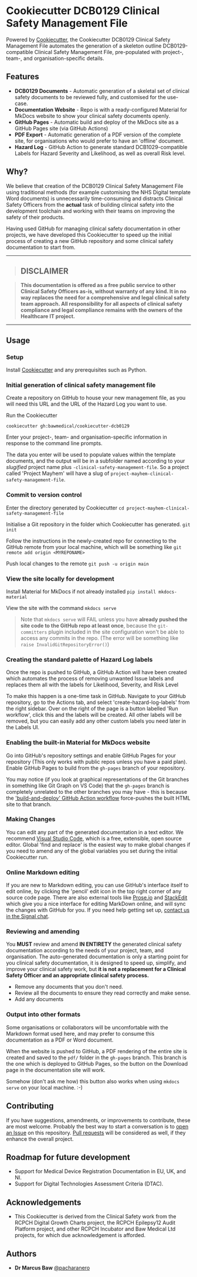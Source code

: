 # Cookiecutter DCB0129 Clinical Safety Management File

Powered by [Cookiecutter](https://github.com/cookiecutter), the Cookiecutter DCB0129 Clinical Safety Management File automates the generation of a skeleton outline DCB0129-compatible Clinical Safety Management File, pre-populated with project-, team-, and organisation-specific details.

## Features

- **DCB0129 Documents** - Automatic generation of a skeletal set of clinical safety documents to be reviewed fully, and customised for the use-case.
- **Documentation Website** - Repo is with a ready-configured Material for MkDocs website to show your clinical safety documents openly.
- **GitHub Pages** - Automatic build and deploy of the MkDocs site as a GitHub Pages site (via GitHub Actions)
- **PDF Export** - Automatic generation of a PDF version of the complete site, for organisations who would prefer to have an 'offline' document.
- **Hazard Log** - GitHub Action to generate standard DCB1029-compatible Labels for Hazard Severity and Likelihood, as well as overall Risk level.

## Why?

We believe that creation of the DCB0129 Clinical Safety Management File using traditional methods (for example customising the NHS Digital template Word documents) is unnecessarily time-consuming and distracts Clinical Safety Officers from the **actual** task of building clinical safety into the development toolchain and working with their teams on improving the safety of their products.

Having used GitHub for managing clinical safety documentation in other projects, we have developed this Cookiecutter to speed up the initial process of creating a new GitHub repository and some clinical safety documentation to start from.

---

> ## **DISCLAIMER**

> **This documentation is offered as a free public service to other Clinical Safety Officers as-is, without warranty of any kind. It in no way replaces the need for a comprehensive and legal clinical safety team approach. All responsibility for all aspects of clinical safety compliance and legal compliance remains with the owners of the Healthcare IT project.**

---

## Usage

### Setup

Install [Cookiecutter](https://github.com/cookiecutter/cookiecutter) and any prerequisites such as Python.

### Initial generation of clinical safety management file

Create a repository on GitHub to house your new management file, as you will need this URL and the URL of the Hazard Log you want to use.

Run the Cookiecutter

```shell
cookiecutter gh:bawmedical/cookiecutter-dcb0129
```

Enter your project-, team- and organisation-specific information in response to the command line prompts.

The data you enter will be used to populate values within the template documents, and the output will be in a subfolder named according to your _slugified_ project name plus `-clinical-safety-management-file`. So a project called 'Project Mayhem' will have a slug of `project-mayhem-clinical-safety-management-file`.

### Commit to version control

Enter the directory generated by Cookiecutter
`cd project-mayhem-clinical-safety-management-file`

Initialise a Git repository in the folder which Cookiecutter has generated.
`git init`

Follow the instructions in the newly-created repo for connecting to the GitHub remote from your local machine, which will be something like `git remote add origin <MYREPONAME>`

Push local changes to the remote
`git push -u origin main`

### View the site locally for development

Install Material for MkDocs if not already installed
`pip install mkdocs-material`

View the site with the command
`mkdocs serve`

> Note that `mkdocs serve` will FAIL unless you have **already pushed the site code to the GitHub repo at least once**, because the `git-committers` plugin included in the site configuration won't be able to access any commits in the repo. (The error will be something like `raise InvalidGitRepositoryError()`)

### Creating the standard palette of Hazard Log labels

Once the repo is pushed to GitHub, a GitHub Action will have been created which automates the process of removing unwanted Issue labels and replaces them all with the labels for Likelihood, Severity, and Risk Level

To make this happen is a one-time task in GitHub. Navigate to your GitHub repository, go to the Actions tab, and select 'create-hazard-log-labels' from the right sidebar. Over on the right of the page is a button labelled 'Run workflow', click this and the labels will be created. All other labels will be removed, but you can easily add any other custom labels you need later in the Labels UI.

### Enabling the built-in Material for MkDocs website

Go into GitHub's repository settings and enable GitHub Pages for your repository (This only works with public repos unless you have a paid plan). Enable GitHub Pages to build from the `gh-pages` branch of your repository.

You may notice (if you look at graphical representations of the Git branches in something like Git Graph on VS Code) that the `gh-pages` branch is completely unrelated to the other branches you may have - this is because the ['build-and-deploy' GitHub Action workflow](https://github.com/bawmedical/cookiecutter-dcb0129/blob/main/%7B%7Bcookiecutter.__project_slug%7D%7D-clinical-safety-management-file/.github/workflows/build-and-deploy-to-gh-pages.yml) force-pushes the built HTML site to that branch.

### Making Changes

You can edit any part of the generated documentation in a text editor. We recommend [Visual Studio Code](https://code.visualstudio.com/), which is a free, extensible, open source editor. Global 'find and replace' is the easiest way to make global changes if you need to amend any of the global variables you set during the initial Cookiecutter run.

### Online Markdown editing

If you are new to Markdown editing, you can use GitHub's interface itself to edit online, by clicking the 'pencil' edit icon in the top right corner of any source code page. There are also external tools like [Prose.io](http://prose.io/) and [StackEdit](https://stackedit.io/) which give you a nice interface for editing MarkDown online, and will sync the changes with GitHub for you. If you need help getting set up, [contact us in the Signal chat](../contact/contact.md).

### Reviewing and amending

You **MUST** review and amend **IN ENTIRETY** the generated clinical safety documentation according to the needs of your project, team, and organisation. The auto-generated documentation is only a starting point for you clinical safety documentation, it is designed to speed up, simplify, and improve your clinical safety work, but **it is not a replacement for a Clinical Safety Officer and an appropriate clinical safety process.**

- Remove any documents that you don't need.
- Review all the documents to ensure they read correctly and make sense.
- Add any documents

### Output into other formats

Some organisations or collaborators will be uncomfortable with the Markdown format used here, and may prefer to consume this documentation as a PDF or Word document.

When the website is pushed to GitHub, a PDF rendering of the entire site is created and saved to the `pdf/` folder in the `gh-pages` branch. This branch is the one which is deployed to GitHub Pages, so the button on the Download page in the documentation site will work.

Somehow (don't ask me how) this button also works when using `mkdocs serve` on your local machine. :-)

## Contributing

If you have suggestions, amendments, or improvements to contribute, these are most welcome. Probably the best way to start a conversation is to [open an Issue](https://github.com/bawmedical/cookiecutter-dcb0129/issues) on this repository. [Pull requests](https://github.com/bawmedical/cookiecutter-dcb0129/pulls) will be considered as well, if they enhance the overall project.

## Roadmap for future development

- Support for Medical Device Registration Documentation in EU, UK, and NI.
- Support for Digital Technologies Assessment Criteria (DTAC).

## Acknowledgements

- This Cookiecutter is derived from the Clinical Safety work from the RCPCH Digital Growth Charts project, the RCPCH Epilepsy12 Audit Platform project, and other RCPCH Incubator and Baw Medical Ltd projects, for which due acknowledgement is afforded.

## Authors

- **Dr Marcus Baw** [@pacharanero](https://github.com/pacharanero)
